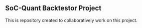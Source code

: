 ## SoC-Quant Backtestor Project
This is repository created to collaboratively work on this project.
